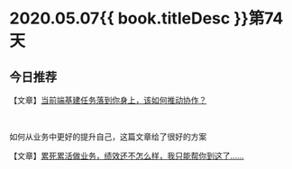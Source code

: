 # 2020.05.07{{ book.titleDesc }}第74天


## 今日推荐

【文章】[当前端基建任务落到你身上，该如何推动协作？](https://juejin.im/post/5ea9ad78e51d454dca70fbe3)


<br />

如何从业务中更好的提升自己，这篇文章给了很好的方案

【文章】[累死累活做业务，绩效还不怎么样，我只能帮你到这了……](https://juejin.im/post/5eb3cab66fb9a043856f3987)